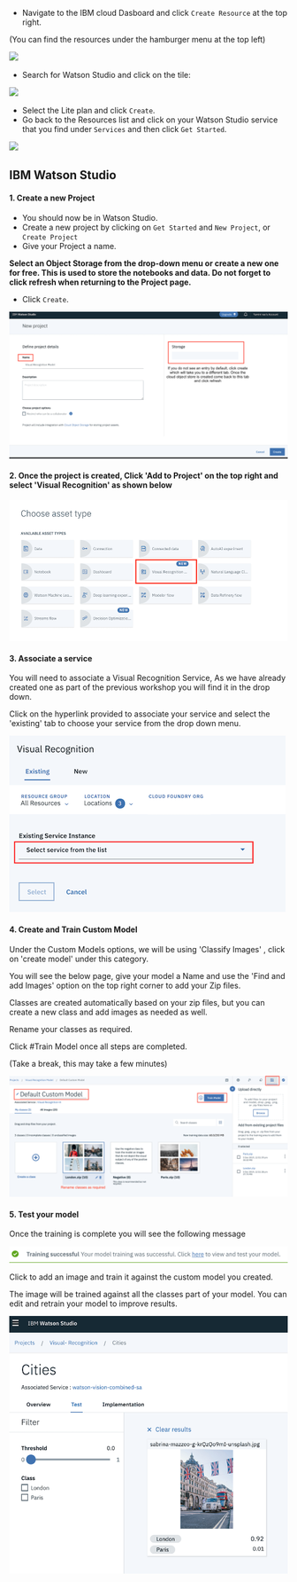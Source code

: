 
- Navigate to the IBM cloud Dasboard and click `Create Resource` at the top right. 

 (You can find the resources under the hamburger menu at the top left)

 ![](https://github.com/IBMDeveloperUK/pandas-workshop/blob/master/images/resources.png)
 
- Search for Watson Studio and click on the tile:

![](https://github.com/IBMDeveloperUK/jupyter-notebooks-101/blob/master/images/studio.png)

- Select the Lite plan and click `Create`.
- Go back to the Resources list and click on your Watson Studio service that you find under `Services` and then click `Get Started`. 

![](https://github.com/IBMDeveloperUK/jupyter-notebooks-101/blob/master/images/launch.png)

## IBM Watson Studio

#### 1. Create a new Project

- You should now be in Watson Studio.
- Create a new project by clicking on `Get Started` and `New Project`, or `Create Project`
- Give your Project a name.

**Select an Object Storage from the drop-down menu or create a new one for free. This is used to store the notebooks and data. Do not forget to click refresh when returning to the Project page.**

- Click `Create`.  

![](Images/Cos.png)

#### 2. Once the project is created, Click 'Add to Project' on the top right and select 'Visual Recognition' as shown below 

![](Images/Asset.png)

#### 3. Associate a service 

You will need to associate a Visual Recognition Service, As we have already created one as part of the previous workshop you will find it in the drop down. 

Click on the hyperlink provided to associate your service and select the 'existing' tab to choose your service from the drop down menu. 

![](Images/Service.png)

#### 4. Create and Train Custom Model 

Under the Custom Models options, we will be using 'Classify Images' , click on 'create model' under this category. 

You will see the below page, give your model a Name and use the 'Find and add Images' option on the top right corner to add your Zip files. 

Classes are created automatically based on your zip files, but you can create a new class and add images as needed as well. 

Rename your classes as required. 

Click #Train Model once all steps are completed. 

(Take a break, this may take a few minutes) 

![](Images/Train_Model.png)

#### 5. Test your model 

Once the training is complete you will see the following message

![](Images/Trainin_Success.png)

Click to add an image and train it against the custom model you created. 

The image will be trained against all the classes part of your model. You can edit and retrain your model to improve results. 

![](Images/results.png)


